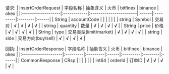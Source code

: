 请求:
| InsertOrderRequest | 字段名称    | 抽象含义               | 火币  | bitfinex | binance | okex  |
|:-------------------|:------------|:-----------------------|:------|:---------|:--------|:------|
| String             | accountCode |                        |       |          |         |       |
| string             | Symbol      | 交易对                 | **√** | **√**    | **√**   | **√** |
| string             | quantity    | 数量                   | **√** | **√**    | **√**   | **√** |
| String             | price       | 价格                   | **√** | **√**    | **√**   | **√** |
| String             | type        | 交易类型(limit/market) | **√** | **√**    | **√**   | **√** |
| string             | side        | 交易方向(buy/sell)     | **√** | **√**    | **√**   | **√** |

回执:
| InsertOrderResponse | 字段名称 | 抽象含义 | 火币  | bitfinex | binance | okex  |
|:--------------------|:---------|:---------|:------|:---------|:--------|:------|
| CommonResponse      | CRsp     |          |       |          |         |       |
| int64               | orderId  | 订单ID   | **√** | **√**    | **√**   | **√** |
